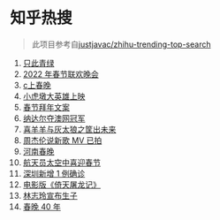 # 知乎热搜

> 此项目参考自[justjavac/zhihu-trending-top-search](https://github.com/justjavac/zhihu-trending-top-search/blob/main/utils.ts)

<!-- BEGIN -->
  <!-- 最后更新时间:Mon Jan 31 2022 18:12:29 GMT+0000 (Coordinated Universal Time) -->
  1. [只此青绿](https://www.zhihu.com/search?q=只此青绿)
1. [2022 年春节联欢晚会](https://www.zhihu.com/search?q=2022年央视春晚)
1. [c上春晚](https://www.zhihu.com/search?q=三星堆)
1. [小虎墩大英雄上映](https://www.zhihu.com/search?q=小虎墩大英雄)
1. [春节拜年文案](https://www.zhihu.com/search?q=拜年文案)
1. [纳达尔夺澳网冠军](https://www.zhihu.com/search?q=纳达尔)
1. [喜羊羊与灰太狼之筐出未来](https://www.zhihu.com/search?q=喜羊羊与灰太狼)
1. [周杰伦说新歌 MV 已拍](https://www.zhihu.com/search?q=周杰伦新歌)
1. [河南春晚](https://www.zhihu.com/search?q=河南春晚)
1. [航天员太空中喜迎春节](https://www.zhihu.com/search?q=航天员太空过年)
1. [深圳新增 1 例确诊](https://www.zhihu.com/search?q=深圳疫情)
1. [电影版《倚天屠龙记》](https://www.zhihu.com/search?q=倚天屠龙记)
1. [林志玲宣布生子](https://www.zhihu.com/search?q=林志玲)
1. [春晚 40 年](https://www.zhihu.com/search?q=春晚40年)
  <!-- END -->